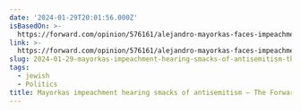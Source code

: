 ```yaml
---
date: '2024-01-29T20:01:56.000Z'
isBasedOn: >-
  https://forward.com/opinion/576161/alejandro-mayorkas-faces-impeachment-hearing/
link: >-
  https://forward.com/opinion/576161/alejandro-mayorkas-faces-impeachment-hearing/
slug: 2024-01-29-mayorkas-impeachment-hearing-smacks-of-antisemitism-the-forward
tags:
  - jewish
  - Politics
title: Mayorkas impeachment hearing smacks of antisemitism – The Forward
---
```


